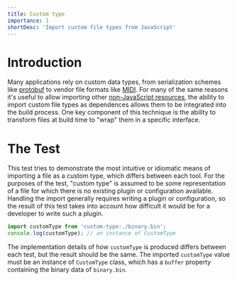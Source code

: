 ```yaml
---
title: Custom type
importance: 1
shortDesc: 'Import custom file types from JavaScript'
---
```


# Introduction

Many applications rely on custom data types, from serialization schemes like [protobuf] to vendor file formats like [MIDI]. For many of the same reasons it's useful to allow importing other [non-JavaScript resources](/non-js-resources), the ability to import custom file types as dependences allows them to be integrated into the build process. One key component of this technique is the ability to transform files at build time to "wrap" them in a specific interface.

# The Test

This test tries to demonstrate the most intuitive or idiomatic means of importing a file as a custom type, which differs between each tool. For the purposes of the test, "custom type" is assumed to be some representation of a file for which there is no existing plugin or configuration available. Handling the import generally requires writing a plugin or configuration, so the result of this test takes into account how difficult it would be for a developer to write such a plugin.

```js
import customType from 'custom-type:./binary.bin';
console.log(customType); // an instance of CustomType
```

The implementation details of how `customType` is produced differs between each test, but the result should be the same. The imported `customType` value must be an instance of `CustomType` class, which has a `buffer` property containing the binary data of `binary.bin`.

[protobuf]: https://developers.google.com/protocol-buffers
[midi]: http://www.music.mcgill.ca/~ich/classes/mumt306/StandardMIDIfileformat.html
